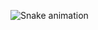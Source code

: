 ![Snake animation](https://github.com/flechaalisson/flechaalisson/blob/output/github-contribution-grid-snake.svg)
